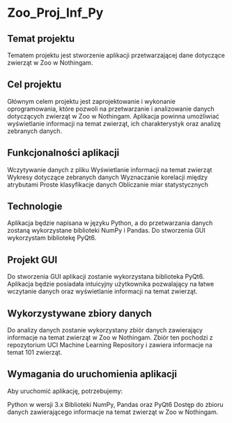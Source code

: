 # Zoo_Proj_Inf_Py
## Temat projektu
Tematem projektu jest stworzenie aplikacji przetwarzającej dane dotyczące zwierząt w Zoo w Nothingam.

## Cel projektu
Głównym celem projektu jest zaprojektowanie i wykonanie oprogramowania, które pozwoli na przetwarzanie i analizowanie danych dotyczących zwierząt w Zoo w Nothingam. Aplikacja powinna umożliwiać wyświetlanie informacji na temat zwierząt, ich charakterystyk oraz analizę zebranych danych.

## Funkcjonalności aplikacji
Wczytywanie danych z pliku
Wyświetlanie informacji na temat zwierząt
Wykresy dotyczące zebranych danych
Wyznaczanie korelacji między atrybutami
Proste klasyfikacje danych
Obliczanie miar statystycznych

## Technologie
Aplikacja będzie napisana w języku Python, a do przetwarzania danych zostaną wykorzystane biblioteki NumPy i Pandas. Do stworzenia GUI wykorzystam bibliotekę PyQt6.

## Projekt GUI
Do stworzenia GUI aplikacji zostanie wykorzystana biblioteka PyQt6. Aplikacja będzie posiadała intuicyjny użytkownika pozwalający na łatwe wczytanie danych oraz wyświetlanie informacji na temat zwierząt.

## Wykorzystywane zbiory danych
Do analizy danych zostanie wykorzystany zbiór danych zawierający informacje na temat zwierząt w Zoo w Nothingam. Zbiór ten pochodzi z repozytorium UCI Machine Learning Repository i zawiera informacje na temat 101 zwierząt.

## Wymagania do uruchomienia aplikacji
Aby uruchomić aplikację, potrzebujemy:

Python w wersji 3.x
Biblioteki NumPy, Pandas oraz PyQt6
Dostęp do zbioru danych zawierającego informacje na temat zwierząt w Zoo w Nothingam.
